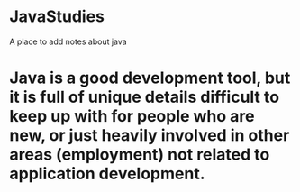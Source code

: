 # JavaStudies
A place to add notes about java
# Java is a good development tool, but it is full of unique details difficult to keep up with for people who are new, or just heavily involved in other areas (employment) not related to application development.
